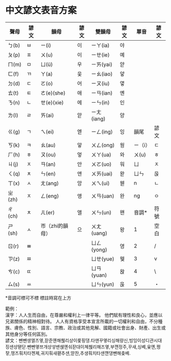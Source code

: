 # 中文諺文表音方案
| 聲母 | 諺文	| 韻母 | 諺文	| 雙韻母	| 諺文 | 單音	| 諺文 |
| --- | --- | --- | --- | --- | --- | --- | --- |
| ㄅ(b) | ㅂ | ㄧ(i) | 이 | ㄧㄚ(ia) | 야 |  |  |
| ㄆ(p) | ㅍ | ㄨ(u) | 이 | ㄧㄝ(ie) | 예 |  |  | 
| ㄇ(m) | ㅁ | ㄩ(ü) | 우 | ㄧㄞ(yai) | 얃 |  |  | 
| ㄈ(f) | ㄲ | ㄚ(a) | 웆 | ㄧㄠ(iao) | 얗 |  |  | 
| ㄉ(d) | ㄷ | ㄛ(o) | 어 | ㄧㄡ(iu) | 옇|  |  | 
| ㄊ(t) | ㅌ | ㄜ(e)(she) | 애 | ㄧㄢ(ian) | 옌 |  |  | 
| ㄋ(n) | ㄴ | ㄝ(e)(xie) | 에 | ㄧㄣ(in) | 인 |  |  | 
| ㄌ(l) | ㄹ | ㄞ(ai) | 앋 | ㄧㄤ(iang) | 양 |  |  |
| ㄍ(g) | ㄱ | ㄟ(ei) | 엗 | ㄧㄥ(ing) | 잉 | 韻尾 | 諺文 | 
| ㄎ(k) | ㅋ | ㄠ(au) | 앟 | ㄨㄥ(ong) | 웡 | ㄧ（i） | ㄷ |
| ㄏ(h) | ㅎ | ㄡ(ou) | 엏 | ㄨㄚ(ua) | 와 | ㄨ(u) | ㅎ |
| ㄐ(j) | ㅈ | ㄢ(an) | 안 | ㄨㄛ(uo) | 워 | ㄩ | ㅈ |
| ㄑ(q) | ㅊ | ㄣ(en) | 앤 | ㄨㄞ(uai) | 왇 | ㄩㄣ | 욵 |
| ㄒ(x) | ㅅ | ㄤ(ang) | 앙 | ㄨㄟ(ui) | 웯 | n | ㄴ |
| ㄓ(zh) | ㅈ | ㄥ(eng) | 앵 | ㄨㄢ(uan) | 완 | ng | ㅇ |
| ㄔ(ch) | ㅊ | ㄦ(er) | 앨 | ㄨㄣ(un) | 왠 | 音調* | 符號 |
| ㄕ(sh) | ㅅ | 帀（zhi的韻母） | 으 | ㄨㄤ(uang) | 왕 | 1 | 空白 | 
| ㄖ(r) | ㅃ|  |  | ㄩㄥ(yong) | 영 | 2 | / |
| ㄗ(z) | ㅉ |  |  | ㄩㄝ(yue) | 웾 | 3 | v |
| ㄘ(c) | ㄸ |  |  | ㄩㄢ(yuan) | 왅 | 4 | \ |
| ㄙ(s) | ㅆ |  |  | ㄩㄣ(yun) | 욵 | 5 | ・ |

*音調可標可不標 標註時寫在上方  

範例：  
漢字：人人生而自由，在尊嚴和權利上一律平等。 他們賦有理性和良心，並應以兄弟關係的精神相對待。 人人有資格享受本宣言所載的一切權利和自由，不分種族、膚色、性別、語言、宗教、政治或其他見解、國籍或社會出身、財產、出生或其他身分等任何區別。   
諺文：뺀뺀생앨즈옇,잗준옌해췑리상이룾핑댕.타맨꾸옇리싱해량신,빙잉이성디관시대징샌샹됃닫.뺀뺀옇쯔개샹섷밴쉕옌숴잗대이쳬췑리해즈옇,부깬정주,꾸새,싱볘,웆옌,쩡쟣,쟁즈훠치타졘졔,궈지훠새홷추샌,딷찬,추생훠치타샌깬댕뺀해춪볘.
